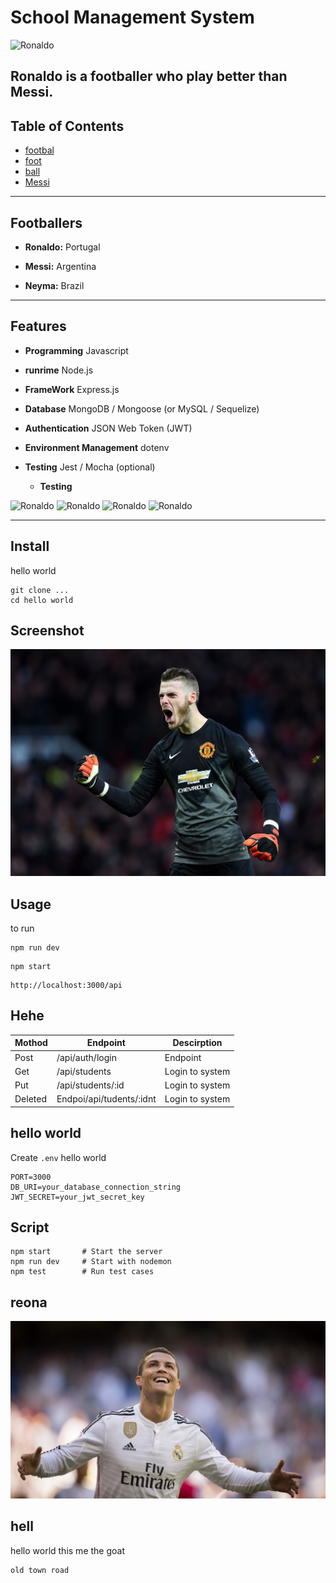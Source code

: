 # School Management System
![Ronaldo](https://img.shields.io/badge/Cristaino-Ronaldo-green)

Ronaldo is a footballer who play better than Messi.
---
## Table of Contents

- [footbal](#Football)
- [foot](#foot)
- [ball](#ball)
- [Messi](#Messi)
---

##  Footballers

- **Ronaldo:** Portugal

- **Messi:** Argentina

- **Neyma:** Brazil
---

##  Features
- **Programming** Javascript

- **runrime** Node.js

- **FrameWork** Express.js

- **Database** MongoDB / Mongoose (or MySQL / Sequelize)

- **Authentication** JSON Web Token (JWT)

- **Environment Management** dotenv

- **Testing**  Jest / Mocha (optional)
    - **Testing**

![Ronaldo](https://img.shields.io/badge/Cristaino-Ronaldo-green)
![Ronaldo](https://img.shields.io/badge/Cristaino-Ronaldo-blue)
![Ronaldo](https://img.shields.io/badge/Cristaino-Ronaldo-red)
![Ronaldo](https://img.shields.io/badge/Cristaino-Ronaldo-aqua)

---
## Install

hello world

```
git clone ...
cd hello world

```

## Screenshot

![deGea](4.jpg)

## Usage

to run 
```
npm run dev
```

```
npm start
```

```
http://localhost:3000/api
```
## Hehe

|Mothod|Endpoint|Descirption|
|---|---|---|
|Post|/api/auth/login|Endpoint|Login to system|
|Get|/api/students|Login to system|
|Put|/api/students/:id|Login to system|
|Deleted|Endpoi/api/tudents/:idnt|Login to system|

## hello world

Create ``.env`` hello world

```
PORT=3000
DB_URI=your_database_connection_string
JWT_SECRET=your_jwt_secret_key
```

## Script

```
npm start       # Start the server
npm run dev     # Start with nodemon
npm test        # Run test cases
```

## reona
![ronaldo](1.jpg)

## hell
hello world this me the goat

```
old town road 
```